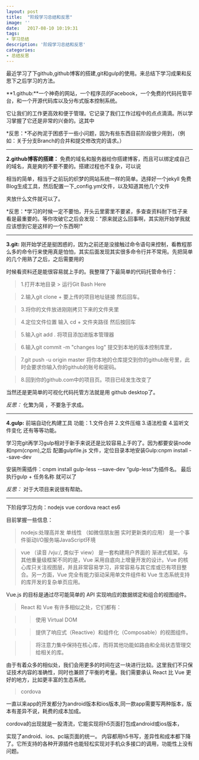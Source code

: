 ```yaml
---
layout: post
title:  "阶段学习总结和反思"
image: ''
date:   2017-08-10 10:19:31
tags: 
- 学习总结
description: '阶段学习总结和反思'
categories:
- 总结反思
---
```

 
 

最近学习了下github,github博客的搭建,git和gulp的使用。来总结下学习成果和反思下之后学习的方法。


**1.github:**一个神奇的网站，一个程序员的Facebook，一个免费的代码托管平台，和一个开源代码库以及分布式版本控制系统。

它让我们的工作更高效和便于管理。它记录了我们工作过程中的点点滴滴。所以学习掌握了它还是非常的兴奋的。这其中

*反思：*不必拘泥于困惑于一些小问题，因为有些东西目前阶段很少用到，（例如：关于分支Branch的合并和提交修改完的请求。） 

*******

**2.github博客的搭建：** 免费的域名和服务器给你搭建博客，而且可以绑定成自己的域名，真是爽的不要不要的。搭建过程也不复杂，可以说

相当的简单，相当于之前玩的织梦的网站系统一样的简单。选择好一个jekyll 免费Blog生成工具，然后配置一下_config.yml文件，以及知道其他几个文件

夹放什么文件就可以了。


*反思：*学习的时候一定不要怕，开头云里雾里不要紧，多查查资料耐下性子来看是最重要的。等你攻破它之后会发现："原来就这么回事啊，其实刚开始学我就应该想到它是这样的一个东西啊!"

*******

**3.git:** 刚开始学还是挺困惑的，因为之前还是没接触过命令语句来控制，看教程那么多的命令行来使用真是怕怕，其实后面发现其实很多命令行并不常用。先把简单的几个用熟了之后，之后需要用的

时候看资料还是能很容易就上手的。我整理了下最简单的代码托管命令行：

>1.打开本地目录 > 运行Git Bash Here

>2.输入git  clone + 要上传的项目地址链接 然后回车。

>3.将你的文件放进刚刚拷贝下来的文件夹里

>4.定位文件位置 输入 cd + 文件夹路径 然后按回车

>5.输入git add . 将项目添加进版本管理器

>6.输入git  commit -m "changes log"  提交到本地的版本控制库里，

>7.git push -u origin master  将你本地的仓库提交到你的github账号里，此时会要求你输入你的github的账号和密码。

>8.回到你的github.com中的项目页。项目已经发生改变了

当然还是更简单的可视化代码托管方法就是用 github desktop了。

*反思：* 化繁为简 ，不要急于求成。


*******


**4.gulp:** 前端自动化构建工具  功能：1.文件合并 2.文件压缩  3.语法检查 4.监听文件变化 还有等等功能。

学习完git再学习gulp相对于新手来说还是比较容易上手的了。因为都要安装node和npm(cnpm),之后 配置gulpfile.js 文件，定位目录本地安装Gulp:cnpm install --save-dev

安装所需插件：cnpm install gulp-less --save-dev  “gulp-less“为插件名。 最后执行gulp + 任务名称 就可以了

*反思：* 对于大项目来说很有帮助。

*******

下阶段学习方向：nodejs  vue   cordova  react  es6 

目前掌握一些信息：

>nodejs:处理高并发 单线性 （如微信朋友圈 实时更新类的应用） 是一个事件驱动I/O服务端JavaScript环境

>vue （读音 /vjuː/, 类似于 view） 是一套构建用户界面的 渐进式框架。与其他重量级框架不同的是，Vue 采用自底向上增量开发的设计。Vue 的核心库只关注视图层，并且非常容易学习，非常容易与其它库或已有项目整合。另一方面，Vue 完全有能力驱动采用单文件组件和 Vue 生态系统支持的库开发的复杂单页应用。

Vue.js 的目标是通过尽可能简单的 API 实现响应的数据绑定和组合的视图组件。

>React 和 Vue 有许多相似之处，它们都有： 

> > 使用 Virtual DOM
  
> >  提供了响应式（Reactive）和组件化（Composable）的视图组件。
  
> >  将注意力集中保持在核心库，而将其他功能如路由和全局状态管理交给相关的库。
  
由于有着众多的相似处，我们会用更多的时间在这一块进行比较。这里我们不只保证技术内容的准确性，同时也兼顾了平衡的考量。我们需要承认 React 比 Vue 更好的地方，比如更丰富的生态系统。

> cordova

  一直以来app的开发都分为android版本和ios版本,同一款app需要写两种版本，版本有差异不说，耗费的成本加成。

  cordova的出现就是一股清流，它能实现将h5页面打包成android或ios版本，
  
  实现了android、ios、pc端页面的统一。 内容都用h5书写，差异性和成本都下降了。它所支持的各种开源插件也能轻松实现对手机众多接口的调用，功能性上没有问题。 
	
	
	
	
	
	
	
	
	
	
	
	
	
	
	
	
	
	
	
	
	
	
	
